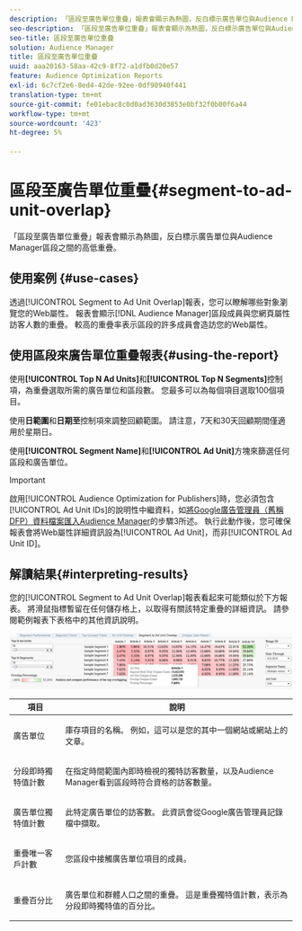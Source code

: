 ```yaml
---
description: 「區段至廣告單位重疊」報表會顯示為熱圖，反白標示廣告單位與Audience Manager區段之間的高低重疊。
seo-description: 「區段至廣告單位重疊」報表會顯示為熱圖，反白標示廣告單位與Audience Manager區段之間的高低重疊。
seo-title: 區段至廣告單位重疊
solution: Audience Manager
title: 區段至廣告單位重疊
uuid: aaa20163-58aa-42c9-8f72-a1dfb0d20e57
feature: Audience Optimization Reports
exl-id: 6c7cf2e6-8ed4-42de-92ee-0df90940f441
translation-type: tm+mt
source-git-commit: fe01ebac8c0d0ad3630d3853e0bf32f0b00f6a44
workflow-type: tm+mt
source-wordcount: '423'
ht-degree: 5%

---
```


# 區段至廣告單位重疊{#segment-to-ad-unit-overlap}

「區段至廣告單位重疊」報表會顯示為熱圖，反白標示廣告單位與Audience Manager區段之間的高低重疊。

## 使用案例 {#use-cases}

透過[!UICONTROL Segment to Ad Unit Overlap]報表，您可以瞭解哪些對象瀏覽您的Web屬性。 報表會顯示[!DNL Audience Manager]區段成員與您網頁屬性訪客人數的重疊。 較高的重疊率表示區段的許多成員會造訪您的Web屬性。

## 使用區段來廣告單位重疊報表{#using-the-report}

使用&#x200B;**[!UICONTROL Top N Ad Units]**&#x200B;和&#x200B;**[!UICONTROL Top N Segments]**&#x200B;控制項，為重疊選取所需的廣告單位和區段數。 您最多可以為每個項目選取100個項目。

使用&#x200B;**日範圍**&#x200B;和&#x200B;**日期至**&#x200B;控制項來調整回顧範圍。 請注意，7天和30天回顧期間僅適用於星期日。

使用&#x200B;**[!UICONTROL Segment Name]**&#x200B;和&#x200B;**[!UICONTROL Ad Unit]**&#x200B;方塊來篩選任何區段和廣告單位。

>[!IMPORTANT]
>
>啟用[!UICONTROL Audience Optimization for Publishers]時，您必須包含[!UICONTROL Ad Unit IDs]的說明性中繼資料，如[將Google廣告管理員（舊稱DFP）資料檔案匯入Audience Manager](../../../reporting/audience-optimization-reports/aor-publishers/import-dfp.md)的步驟3所述。 執行此動作後，您可確保報表會將Web屬性詳細資訊設為[!UICONTROL Ad Unit]，而非[!UICONTROL Ad Unit ID]。

## 解讀結果{#interpreting-results}

您的[!UICONTROL Segment to Ad Unit Overlap]報表看起來可能類似於下方報表。 將滑鼠指標暫留在任何儲存格上，以取得有關該特定重疊的詳細資訊。 請參閱範例報表下表格中的其他資訊說明。

![](assets/publisher_segment_ad_unit_overlap.png)

<table id="table_22340F45B1B94D3796174CB30A60E212"> 
 <thead> 
  <tr> 
   <th colname="col1" class="entry"> 項目 </th> 
   <th colname="col2" class="entry"> 說明 </th> 
  </tr>
 </thead>
 <tbody> 
  <tr> 
   <td colname="col1"> <p><span class="wintitle"> 廣告單位  </span> </p> </td> 
   <td colname="col2"> <p>庫存項目的名稱。 例如，這可以是您的其中一個網站或網站上的文章。 </p> </td> 
  </tr> 
  <tr> 
   <td colname="col1"> <p><span class="wintitle"> 分段即時獨特值計數</span> </p> </td> 
   <td colname="col2"> <p>在指定時間範圍內即時檢視的獨特訪客數量，以及<span class="keyword">Audience Manager</span>看到區段時符合資格的訪客數量。 </p> </td> 
  </tr> 
  <tr> 
   <td colname="col1"> <p><span class="wintitle"> 廣告單位獨特值計數</span> </p> </td> 
   <td colname="col2"> <p>此特定廣告單位的訪客數。 此資訊會從Google廣告管理員記錄檔中擷取。 </p> </td> 
  </tr> 
  <tr> 
   <td colname="col1"> <p><span class="wintitle"> 重疊唯一客戶計數</span> </p> </td> 
   <td colname="col2"> <p>您區段中接觸廣告單位項目的成員。 </p> </td> 
  </tr> 
  <tr> 
   <td colname="col1"> <p><span class="wintitle"> 重疊百分比</span> </p> </td> 
   <td colname="col2"> <p>廣告單位和群體人口之間的重疊。 這是<span class="wintitle">重疊獨特值計數</span>，表示為<span class="wintitle">分段即時獨特值</span>的百分比。 </p> </td> 
  </tr> 
 </tbody> 
</table>
